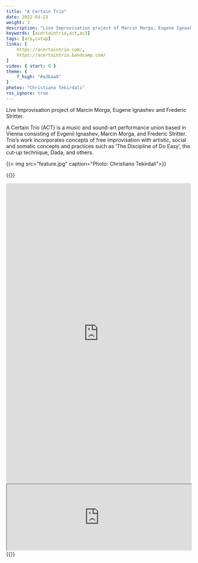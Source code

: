 ```yaml
---
title: "A Certain Trio"
date: 2022-03-23
weight: 3
description: "Live Improvisation project of Marcin Morga, Eugene Ignashev and Frederic Stritter"
keywords: [acertaintrio,act,ac3]
tags: [arp,cutup]
links: [
    https://acertaintrio.com/,
    https://acertaintrio.bandcamp.com/
]
video: { start: 0 }
theme: {
    f_high: "#a3baa8"
}
photos: "Christiano Tekirdali"
rss_ignore: true
---
```

Live Improvisation project of Marcin Morga, Eugene Ignashev and Frederic Stritter.

A Certain Trio (ACT) is a music and sound-art performance union based in Vienna consisting of Evgenii Ignashev, Marcin Morga, and Frederic Stritter. Trio’s work incorporates concepts of free improvisation with artistic, social and somatic concepts and practices such as ‘The Discipline of Do Easy’, the cut-up technique, Dada, and others.

{{< img src="feature.jpg" caption="Photo: Christiano Tekirdali">}}

{{<html>}}
<div>
<iframe style="border: 0; width: 100%; height: 820px;" title="A Certain Trio" src="https://bandcamp.com/EmbeddedPlayer/track=1593118165/size=large/bgcol=ffffff/linkcol=0687f5/tracklist=false/transparent=true/" seamless></iframe>
</div>
<div>
<iframe style="width: width: 100%; height: 180px;" src="https://open.spotify.com/embed/artist/3Q1S7rX8jXRFiWdqTVgxN2?utm_source=generator" width="100%" height="350" title="A Certain Trio" allowfullscreen="" allow="autoplay; clipboard-write; encrypted-media; fullscreen; picture-in-picture" loading="lazy"></iframe>
</div>
{{</html>}}
